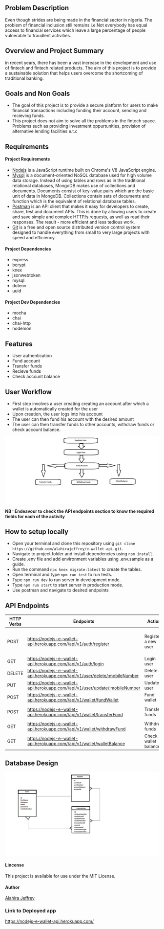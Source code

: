 ## Problem Description
Even though strides are being made in the financial sector in nigeria. The problem of financial inclusion still remains i.e Not everybody has equal access to financial services which leave a large percentage of people vulnerable to fraudlent activities. 

## Overview and Project Summary
in recent years, there has been a vast increase in the development and use of fintech and fintech related products. The aim of this project is to provide a sustainable solution that helps users overcome the shortcoming of traditional banking.

## Goals and Non Goals
- The goal of this project is to provide a secure platform for users to make financial transactions including funding their account, sending and recieving funds.
- This project does not aim to solve all the problems in the fintech space. Problems such as providing investment oppurtunities, provision of alternative lending facilities e.t.c  

## Requirements
#### Project Requirements
- [Nodejs](https://nodejs.org/en/) is a JavaScript runtime built on Chrome's V8 JavaScript engine.
- [Mysql](https://www.mongodb.com/try/download/community) is a document-oriented NoSQL database used for high volume data storage. Instead of using tables and rows as in the traditional relational databases, MongoDB makes use of collections and documents. Documents consist of key-value pairs which are the basic unit of data in MongoDB. Collections contain sets of documents and function which is the equivalent of relational database tables. 
- [Postman](https://www.postman.com/downloads/) is an API client that makes it easy for developers to create, share, test and document APIs. This is done by allowing users to create and save simple and complex HTTP/s requests, as well as read their responses. The result - more efficient and less tedious work.
- [Git](https://git-scm.com/) is a free and open source distributed version control system designed to handle everything from small to very large projects with speed and efficiency.

#### Project Dependencies
- express
- bcrypt
- knex
- jsonwebtoken
- mysql
- dotenv
- uuid

#### Project Dev Dependencies
- mocha
- chai 
- chai-http
- nodemon

## Features
- User authentication
- Fund account
- Transfer funds
- Recieve funds
- Check account balance

## User Workflow
- First step involves a user creating creating an account after which a wallet is automatically created for the user
- Upon creation, the user logs into his account
- The user can then fund his account with the desired amount
- The user can then transfer funds to other accounts, withdraw funds or check account balance.

![alt text](assets/user-workflow.png)

**NB : Endeavour to check the API endpoints section to know the required fields for each of the activity**    

## How to setup locally
- Open your terminal and clone this repository using `git clone https://github.com/alahirajeffrey/e-wallet-api.git`.
- Navigate to project folder and install dependencies using `npm install`.
- Create .env file and add environment variables using .env.sample as a guide.
- Run the command `npx knex migrate:latest` to create the tables. 
- Open terminal and type `npm run test` to run tests.
- Type `npm run dev` to run server in development mode.
- Type `npm run start` to start server in production mode. 
- Use postman and navigate to desired endpoints 

## API Endpoints
| HTTP Verbs | Endpoints | Action | Required |
| --- | --- | --- | --- |
| POST | https://nodejs-e-wallet-api.herokuapp.com//api/v1/auth/register | Register a new user | req.body.firstName <br> req.body.password <br> req.body.email <br> req.body.lastName <br> req.body.mobileNumber |
| GET | https://nodejs-e-wallet-api.herokuapp.com//api/v1/auth/login | Login user |  req.body.email <br> req.body.password|
| DELETE | https://nodejs-e-wallet-api.herokuapp.com//api/v1/user/delete/:mobileNumber | Delete a user |  req.params.mobileNumber <br> req.body.email|
| PUT | https://nodejs-e-wallet-api.herokuapp.com//api/v1/user/update/:mobileNumber | Update a user |  req.params.mobileNumber <br> req.body|
| POST | https://nodejs-e-wallet-api.herokuapp.com//api/v1/wallet/fundWallet | Fund wallet  | req.body.email <br> req.body.amountToFund |
| POST | https://nodejs-e-wallet-api.herokuapp.com//api/v1/wallet/transferFund | Transfer funds  | req.body.senderEmail <br> req.body.amountToTransfer <br> req.body.recieverEmail |
| GET | https://nodejs-e-wallet-api.herokuapp.com//api/v1/wallet/withdrawFund | Withdraw funds  | req.body.email <br> req.body.amountToWithdraw |
| GET | https://nodejs-e-wallet-api.herokuapp.com//api/v1/wallet/walletBalance | Check wallet balance  | req.body.email |

## Database Design
![alt text](assets/e-wallet-api-database-design.png)

#### Lincense
This project is available for use under the MIT License.

#### Author
[Alahira Jeffrey]((https://github.com/alahirajeffrey))

### Link to Deployed app
https://nodejs-e-wallet-api.herokuapp.com/
